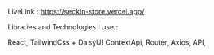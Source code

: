 LiveLink : https://seckin-store.vercel.app/

Libraries and Technologies I use :

React,
TailwindCss + DaisyUI
ContextApi,
Router,
Axios, 
API,
